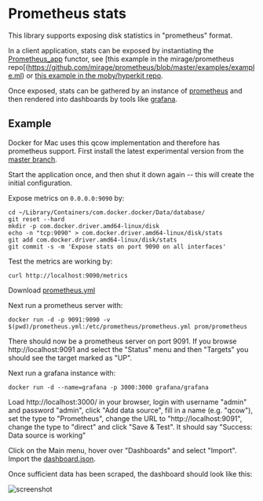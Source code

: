 # Prometheus stats

This library supports exposing disk statistics in "prometheus" format.

In a client application, stats can be exposed by instantiating the
[Prometheus_app](https://github.com/mirage/prometheus/blob/master/app/prometheus_app.mli)
functor, see
[this example in the mirage/prometheus repo[(https://github.com/mirage/prometheus/blob/master/examples/example.ml)
or
[this example in the moby/hyperkit repo](https://github.com/moby/hyperkit/blob/70205a6d5143340299a679af259f70dfcd7cf8a4/src/lib/mirage_block_ocaml.ml#L188).

Once exposed, stats can be gathered by an instance of [prometheus](https://prometheus.io) and
then rendered into dashboards by tools like [grafana](https://grafana.com).

## Example

Docker for Mac uses this qcow implementation and therefore has prometheus
support. First install the latest experimental version from the
[master branch](https://download-stage.docker.com/mac/master/Docker.dmg).

Start the application once, and then shut it down again -- this will create
the initial configuration.

Expose metrics on `0.0.0.0:9090` by:
```
cd ~/Library/Containers/com.docker.docker/Data/database/
git reset --hard
mkdir -p com.docker.driver.amd64-linux/disk
echo -n "tcp:9090" > com.docker.driver.amd64-linux/disk/stats
git add com.docker.driver.amd64-linux/disk/stats
git commit -s -m 'Expose stats on port 9090 on all interfaces'
```

Test the metrics are working by:
```
curl http://localhost:9090/metrics
```

Download [prometheus.yml](https://raw.githubusercontent.com/mirage/ocaml-qcow/master/doc/prometheus.yml)

Next run a prometheus server with:
```
docker run -d -p 9091:9090 -v $(pwd)/prometheus.yml:/etc/prometheus/prometheus.yml prom/prometheus
```
There should now be a prometheus server on port 9091. If you browse http://localhost:9091 and
select the "Status" menu and then "Targets" you should see the target marked as "UP".

Next run a grafana instance with:
```
docker run -d --name=grafana -p 3000:3000 grafana/grafana
```
Load http://localhost:3000/ in your browser, login with username "admin" and password "admin",
click "Add data source", fill in a name (e.g. "qcow"), set the type to "Prometheus",
change the URL to "http://localhost:9091", change the type to "direct" and click "Save & Test".
It should say "Success: Data source is working"

Click on the Main menu, hover over "Dashboards" and select "Import". Import the
[dashboard.json](https://raw.githubusercontent.com/mirage/ocaml-qcow/master/doc/dashboard.json).

Once sufficient data has been scraped, the dashboard should look like this:

![screenshot](https://cloud.githubusercontent.com/assets/198586/26151381/7e53db66-3afa-11e7-8608-7ba015c49910.png)
